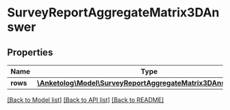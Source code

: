# SurveyReportAggregateMatrix3DAnswer

## Properties
Name | Type | Description | Notes
------------ | ------------- | ------------- | -------------
**rows** | [**\Anketolog\Model\SurveyReportAggregateMatrix3DAnswerRows[]**](SurveyReportAggregateMatrix3DAnswerRows.md) |  | 

[[Back to Model list]](../README.md#documentation-for-models) [[Back to API list]](../README.md#documentation-for-api-endpoints) [[Back to README]](../README.md)


